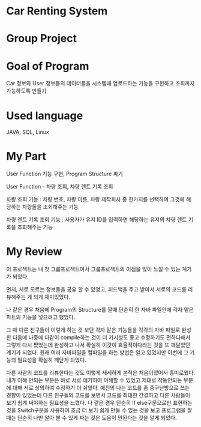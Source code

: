 # Car Renting System
# Group Project

# Goal of Program

   Car 정보와 User 정보들의 데이터들을 시스템에 업로드하는 기능을 구현하고 조회까지 가능하도록 만들기


# Used language

 
   JAVA, SQL, Linux

 

# My Part


   User Function 기능 구현, Program Structure 짜기

   User Function - 차량 조회, 차량 렌트 기록 조회

   차량 조회 기능 : 차량 번호, 차량 이름, 차량 제작회사 중 한가지를 선택하여 그것에 해당하는 차량들을 조회해주는 기능

   차량 렌트 기록 조회 기능 : 사용자가 유저 ID를 입력하면 해당하는 유저의 차량 렌트 기록을 조회해주는 기능



# My Review

   이 프로젝트는 내 첫 그룹프로젝트여서 그룹프로젝트의 이점을 많이 느낄 수 있는 계기가 되었다.

   먼저, 서로 모르는 정보들을 공유 할 수 있었고, 피드백을 주고 받아서 서로의 코드를 리뷰해주는 게 되게 재미있었다.

   나 같은 경우 처음에 Program의 Structure를 짤때 단순히 한 자바 파일안에 각자 맡은 파트의 기능을 넣으려고 했었다.

   그 때 다른 친구들이 이렇게 하는 것 보단 각자 맡은 기능들을 각각의 자바 파일로 완성 한 다음에 나중에 다같이 compile하는 것이 더 가시성도 좋고 수정하기도 편하다해서 그렇게 다시 짰었는데 완성하고 나서 확실히 이것이 효율적이다라는 것을 또 깨달았던 계기가 되었다. 원래 여러 자바파일을 컴파일을 하는 방법은 알고 있었지만 이번에 그 기능의 필요성을 확실히 깨닫게 되었다.

 

   다른 사람의 코드를 리뷰한다는 것도 이렇게 세세하게 본적은 처음이였어서 흥미로웠다. 내가 이해 안되는 부분은 바로 서로 얘기하여 이해할 수 있었고 제대로 작동안되는 부분에 대해 서로 상의하여 수정하기 더 쉬웠다. 예전의 나는 코드를 좀 중구난방으로 쓰는 경향이 있었는데 다른 친구들의 코드를 보면서 코드를 최대한 간결하고 다른 사람들이 보기 쉽게 써야하는 필요성을 느꼈다. 나 같은 경우 단순히 If else구문으로만 표현하는 것을 Switch구문을 사용하여 조금 더 보기 쉽게 만들 수 있는 것을 보고 프로그램을 짤 때는 단순히 나만 알아 볼 수 있게 짜는 것은 도움이 안된다는 것을 알게 되었다.
